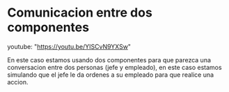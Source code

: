 # Comunicacion entre dos componentes

youtube: "<https://youtu.be/YISCvN9YXSw>"

En este caso estamos usando dos componentes para que parezca una conversacion entre dos personas (jefe y empleado), en este caso estamos simulando que el jefe le da ordenes a su empleado para que realice una accion.
